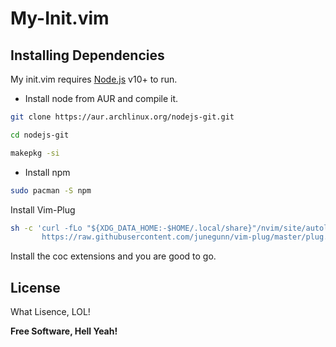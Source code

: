 # My-Init.vim
## Installing Dependencies

My init.vim requires [Node.js](https://nodejs.org/) v10+ to run.

 - Install node from AUR and compile it.

```sh
git clone https://aur.archlinux.org/nodejs-git.git
```
```sh
cd nodejs-git
```
```sh
makepkg -si
```
- Install npm
```sh
sudo pacman -S npm
```

Install Vim-Plug

```sh
sh -c 'curl -fLo "${XDG_DATA_HOME:-$HOME/.local/share}"/nvim/site/autoload/plug.vim --create-dirs \
       https://raw.githubusercontent.com/junegunn/vim-plug/master/plug.vim'
```

Install the coc extensions and you are good to go.


## License

What Lisence, LOL!

**Free Software, Hell Yeah!**
